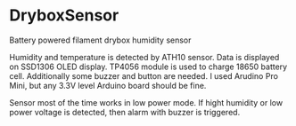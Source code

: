 # DryboxSensor
Battery powered filament drybox humidity sensor

Humidity and temperature is detected by ATH10 sensor. Data is displayed on SSD1306 OLED display. TP4056 module is used to charge 18650 battery cell. Additionally some buzzer and button are needed. I used Arudino Pro Mini, but any 3.3V level Arduino board should be fine.

Sensor most of the time works in low power mode. If hight humidity or low power voltage is detected, then alarm with buzzer is triggered. 